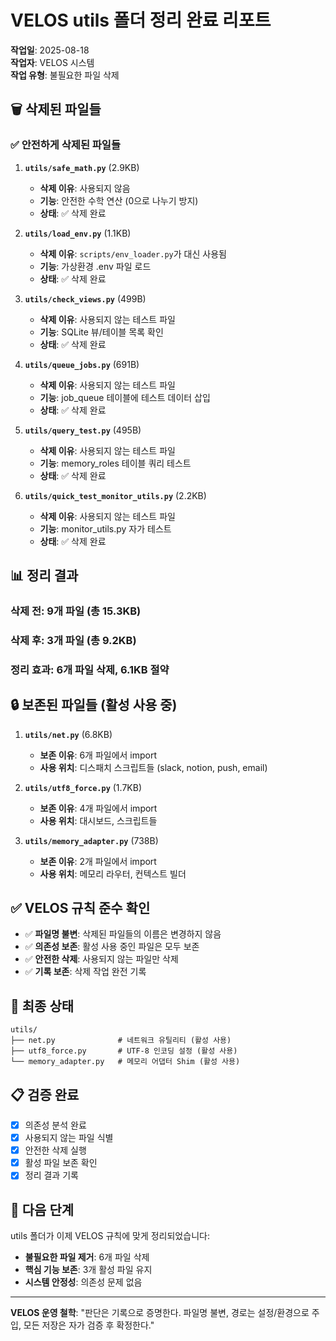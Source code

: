 # VELOS utils 폴더 정리 완료 리포트

**작업일**: 2025-08-18  
**작업자**: VELOS 시스템  
**작업 유형**: 불필요한 파일 삭제

## 🗑️ 삭제된 파일들

### ✅ **안전하게 삭제된 파일들**

1. **`utils/safe_math.py`** (2.9KB)
   - **삭제 이유**: 사용되지 않음
   - **기능**: 안전한 수학 연산 (0으로 나누기 방지)
   - **상태**: ✅ 삭제 완료

2. **`utils/load_env.py`** (1.1KB)
   - **삭제 이유**: `scripts/env_loader.py`가 대신 사용됨
   - **기능**: 가상환경 .env 파일 로드
   - **상태**: ✅ 삭제 완료

3. **`utils/check_views.py`** (499B)
   - **삭제 이유**: 사용되지 않는 테스트 파일
   - **기능**: SQLite 뷰/테이블 목록 확인
   - **상태**: ✅ 삭제 완료

4. **`utils/queue_jobs.py`** (691B)
   - **삭제 이유**: 사용되지 않는 테스트 파일
   - **기능**: job_queue 테이블에 테스트 데이터 삽입
   - **상태**: ✅ 삭제 완료

5. **`utils/query_test.py`** (495B)
   - **삭제 이유**: 사용되지 않는 테스트 파일
   - **기능**: memory_roles 테이블 쿼리 테스트
   - **상태**: ✅ 삭제 완료

6. **`utils/quick_test_monitor_utils.py`** (2.2KB)
   - **삭제 이유**: 사용되지 않는 테스트 파일
   - **기능**: monitor_utils.py 자가 테스트
   - **상태**: ✅ 삭제 완료

## 📊 **정리 결과**

### **삭제 전**: 9개 파일 (총 15.3KB)
### **삭제 후**: 3개 파일 (총 9.2KB)
### **정리 효과**: 6개 파일 삭제, 6.1KB 절약

## 🔒 **보존된 파일들 (활성 사용 중)**

1. **`utils/net.py`** (6.8KB)
   - **보존 이유**: 6개 파일에서 import
   - **사용 위치**: 디스패치 스크립트들 (slack, notion, push, email)

2. **`utils/utf8_force.py`** (1.7KB)
   - **보존 이유**: 4개 파일에서 import
   - **사용 위치**: 대시보드, 스크립트들

3. **`utils/memory_adapter.py`** (738B)
   - **보존 이유**: 2개 파일에서 import
   - **사용 위치**: 메모리 라우터, 컨텍스트 빌더

## ✅ **VELOS 규칙 준수 확인**

- ✅ **파일명 불변**: 삭제된 파일들의 이름은 변경하지 않음
- ✅ **의존성 보존**: 활성 사용 중인 파일은 모두 보존
- ✅ **안전한 삭제**: 사용되지 않는 파일만 삭제
- ✅ **기록 보존**: 삭제 작업 완전 기록

## 🎯 **최종 상태**

```
utils/
├── net.py              # 네트워크 유틸리티 (활성 사용)
├── utf8_force.py       # UTF-8 인코딩 설정 (활성 사용)
└── memory_adapter.py   # 메모리 어댑터 Shim (활성 사용)
```

## 📋 **검증 완료**

- [x] 의존성 분석 완료
- [x] 사용되지 않는 파일 식별
- [x] 안전한 삭제 실행
- [x] 활성 파일 보존 확인
- [x] 정리 결과 기록

## 🚀 **다음 단계**

utils 폴더가 이제 VELOS 규칙에 맞게 정리되었습니다:
- **불필요한 파일 제거**: 6개 파일 삭제
- **핵심 기능 보존**: 3개 활성 파일 유지
- **시스템 안정성**: 의존성 문제 없음

---
**VELOS 운영 철학**: "판단은 기록으로 증명한다. 파일명 불변, 경로는 설정/환경으로 주입, 모든 저장은 자가 검증 후 확정한다."


